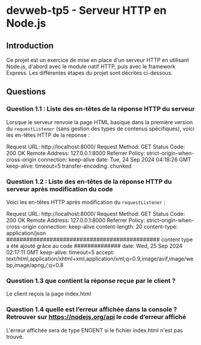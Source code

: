 # devweb-tp5 - Serveur HTTP en Node.js

## Introduction

Ce projet est un exercice de mise en place d'un serveur HTTP en utilisant Node.js, d'abord avec le module natif HTTP, puis avec le framework Express. Les différentes étapes du projet sont décrites ci-dessous.

## Questions

### Question 1.1 : Liste des en-têtes de la réponse HTTP du serveur

Lorsque le serveur renvoie la page HTML basique dans la première version du `requestListener` (sans gestion des types de contenus spécifiques), voici les en-têtes HTTP de la réponse :

Request URL:
http://localhost:8000/
Request Method:
GET
Status Code:
200 OK
Remote Address:
127.0.0.1:8000
Referrer Policy:
strict-origin-when-cross-origin
connection:
keep-alive
date:
Tue, 24 Sep 2024 04:18:26 GMT
keep-alive:
timeout=5
transfer-encoding:
chunked


### Question 1.2 : Liste des en-têtes de la réponse HTTP du serveur après modification du code

Voici les en-têtes HTTP après modification du `requestListener` : 

Request URL:
http://localhost:8000/
Request Method:
GET
Status Code:
200 OK
Remote Address:
127.0.0.1:8000
Referrer Policy:
strict-origin-when-cross-origin
connection:
keep-alive
content-length:
20
content-type:
application/json ############################################## content type a été ajouté grâce au code ##############
date:
Wed, 25 Sep 2024 02:17:11 GMT
keep-alive:
timeout=5
accept:
text/html,application/xhtml+xml,application/xml;q=0.9,image/avif,image/webp,image/apng,*/*;q=0.8

### Question 1.3 que contient la réponse reçue par le client ? 

Le client reçois la page index.html 

### Question 1.4 quelle est l’erreur affichée dans la console ? Retrouver sur https://nodejs.org/api le code d’erreur affiché 

L'erreur affichée sera de type ENOENT si le fichier index.html n'est pas trouvé.